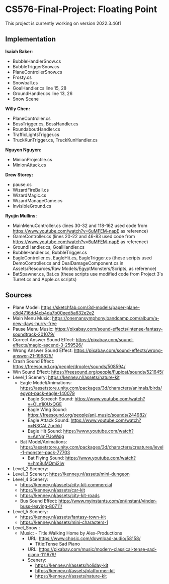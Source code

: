 # CS576-Final-Project: Floating Point

This project is currently working on version 2022.3.46f1

## Implementation
**Isaiah Baker:**
- BubbleHandlerSnow.cs
- BubbleTriggerSnow.cs
- PlaneControllerSnow.cs
- Frosty.cs
- Snowball.cs
- GoalHandler.cs line 15, 28
- GroundHandler.cs line 13, 26
- Snow Scene

**Willy Chen:**
- PlaneController.cs
- BossTrigger.cs, BossHandler.cs
- RoundaboutHandler.cs
- TrafficLightsTrigger.cs
- TruckKunTrigger.cs, TruckKunHandler.cs

**Nguyen Nguyen:**
- MinionProjectile.cs
- MinionAttack.cs

**Drew Storey:**
- pause.cs
- WizardFireBall.cs
- WizardMagic.cs
- WizardManageGame.cs
- InvisibleGround.cs

**Ryujin Mullins:**
- MainMenuController.cs (lines 30-32 and 118-162 used code from https://www.youtube.com/watch?v=6uMFEM-napE as reference)
- GameController.cs (lines 20-22 and 46-83 used code from https://www.youtube.com/watch?v=6uMFEM-napE as reference)
- GroundHandler.cs, GoalHandler.cs 
- BubbleHandler.cs, BubbleTrigger.cs
- EagleController.cs, EagleHit.cs, EagleTrigger.cs (these scripts used DemoController.cs and DealDamageComponent.cs in Assets/Resources/Raw Models/EgyptMonsters/Scripts, as reference)
- BatSpawner.cs, Bat.cs (these scripts use modified code from Project 3's Turret.cs and Apple.cs scripts)

## Sources
- Plane Model: https://sketchfab.com/3d-models/paper-plane-c8d4716dd4cb4da7b00eed5a632e2e2
- Main Menu Music: https://onemansymphony.bandcamp.com/album/a-new-days-hurry-free
- Pause Menu Music: https://pixabay.com/sound-effects/intense-fantasy-soundtrack-201079/
- Correct Answer Sound Effect: https://pixabay.com/sound-effects/magic-ascend-3-259526/
- Wrong Answer Sound Effect: https://pixabay.com/sound-effects/wrong-answer-21-199825/
- Crash Sound Effect: https://freesound.org/people/drooler/sounds/508594/
- Win Sound Effect: https://freesound.org/people/Fupicat/sounds/521645/
- Level_1 Scenery: https://kenney.nl/assets/nature-kit
	- Eagle Model/Animations: https://assetstore.unity.com/packages/3d/characters/animals/birds/egypt-pack-eagle-140079
		- Eagle Screech Sound: https://www.youtube.com/watch?v=OLn1i0UxQGE
		- Eagle Wing Sound: https://freesound.org/people/ani_music/sounds/244982/
		- Eagle Attack Sound: https://www.youtube.com/watch?v=N3CALZudhkI
		- Eagle Hit Sound: https://www.youtube.com/watch?v=AnNmFUoWsig
	- Bat Model/Animations: https://assetstore.unity.com/packages/3d/characters/creatures/level-1-monster-pack-77703
		- Bat Flying Sound: https://www.youtube.com/watch?v=hm8uMQmi2lw
- Level_2 Scenery: 
- Level_3 Scenery: https://kenney.nl/assets/mini-dungeon
- Level_4 Scenery: 
	- https://kenney.nl/assets/city-kit-commercial 
	- https://kenney.nl/assets/car-kit
	- https://kenney.nl/assets/city-kit-roads
	- Bus Sound Effect: https://www.myinstants.com/en/instant/vinder-buss-leaving-80711/
- Level_5 Scenery: 
	- https://kenney.nl/assets/fantasy-town-kit
	- https://kenney.nl/assets/mini-characters-1
- Level_Snow :
 	- Music:
    	 	- Title:Walking Home by Alex-Productions
	 	- URL: https://www.chosic.com/download-audio/58158/
            - Title:Tense Sad Piano
        - URL: https://pixabay.com/music/modern-classical-tense-sad-piano-111679/
     	- Scenery:
      		- https://kenney.nl/assets/holiday-kit
        	- https://kenney.nl/assets/platformer-kit
         	- https://kenney.nl/assets/nature-kit
